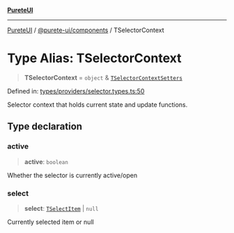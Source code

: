 [**PureteUI**](../../../README.md)

***

[PureteUI](../../../packages.md) / [@purete-ui/components](../README.md) / TSelectorContext

# Type Alias: TSelectorContext

> **TSelectorContext** = `object` & [`TSelectorContextSetters`](TSelectorContextSetters.md)

Defined in: [types/providers/selector.types.ts:50](https://github.com/zerok-cell/PureteUI/blob/main/libs/components/src/types/providers/selector.types.ts#L50)

Selector context that holds current state and update functions.

## Type declaration

### active

> **active**: `boolean`

Whether the selector is currently active/open

### select

> **select**: [`TSelectItem`](TSelectItem.md) \| `null`

Currently selected item or null
